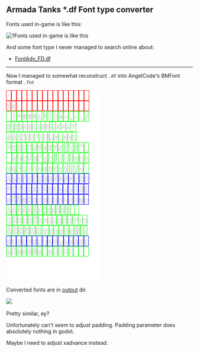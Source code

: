 ## Armada Tanks *.df Font type converter

Fonts used in-game is like this:

![1Fonts used in-game is like this](https://github.com/jupiterbjy/OpenAT/assets/45421813/2d86e0db-44c8-4bdc-8fc9-f8c952d25876)


And some font type I never managed to search online about:

- [FontAdv_FD.df](df_fonts/224/FontAdv_FD_224.df)

---

Now I managed to somewhat reconstruct `.df` into AngelCode's BMFont format `.fnt`

![](output/FontAdv_FD_224_bordered.png)

Converted fonts are in [output](output) dir.


![](https://github.com/jupiterbjy/ProjectIncubator/assets/26041217/7318312f-a395-44d1-8679-20438a1b78bd)

Pretty similar, ey?

Unfortunately can't seem to adjust padding. Padding parameter does absolutely nothing in godot.

Maybe I need to adjust xadvance instead.
